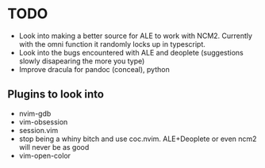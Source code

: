# TODO

- Look into making a better source for ALE to work with NCM2. Currently with the omni function it randomly locks up in typescript.
- Look into the bugs encountered with ALE and deoplete (suggestions slowly disapearing the more you type)
- Improve dracula for pandoc (conceal), python

## Plugins to look into

- nvim-gdb
- vim-obsession
- session.vim
- stop being a whiny bitch and use coc.nvim. ALE+Deoplete or even ncm2 will never be as good
- vim-open-color
